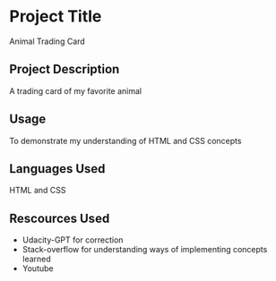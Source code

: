 # Project Title
  Animal Trading Card

## Project Description
A trading card of my favorite animal

## Usage

To demonstrate my understanding of HTML and CSS concepts

## Languages Used

HTML and CSS

## Rescources Used

- Udacity-GPT for correction
- Stack-overflow for understanding ways of implementing concepts learned
- Youtube
